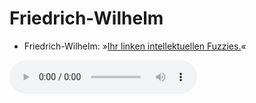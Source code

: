 # Friedrich-Wilhelm

- Friedrich-Wilhelm: »[Ihr linken intellektuellen Fuzzies.](../files/fw-ihr_linken_intellektuellen_fuzzies.mp3)«

<audio controls><source src='../files/fw-ihr_linken_intellektuellen_fuzzies.mp3' type='audio/mpeg'></audio>

